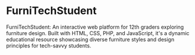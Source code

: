 # FurniTechStudent
FurniTechStudent: An interactive web platform for 12th graders exploring furniture design. Built with HTML, CSS, PHP, and JavaScript, it's a dynamic educational resource showcasing diverse furniture styles and design principles for tech-savvy students.
